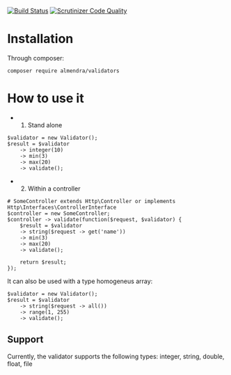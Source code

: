 
[![Build Status](https://travis-ci.org/RickyNRoses87/validators.svg?branch=master)](https://travis-ci.org/RickyNRoses87/validators)
[![Scrutinizer Code Quality](https://scrutinizer-ci.com/g/RickyNRoses87/validators/badges/quality-score.png?b=master)](https://scrutinizer-ci.com/g/RickyNRoses87/validators/?branch=master)

# Installation

Through composer:
```
composer require almendra/validators
```

# How to use it


* 1. Stand alone 

```
$validator = new Validator(); 
$result = $validator 
	-> integer(10)
	-> min(3)
	-> max(20)
	-> validate();
```


* 2. Within a controller

```
# SomeController extends Http\Controller or implements Http\Interfaces\ControllerInterface
$controller = new SomeController; 
$controller -> validate(function($request, $validator) {
	$result = $validator 
	-> string($request -> get('name'))
	-> min(3)
	-> max(20)
	-> validate();

	return $result;
});
```

It can also be used with a type homogeneus array:
```
$validator = new Validator(); 
$result = $validator 
	-> string($request -> all())
	-> range(1, 255)
	-> validate();
```


## Support

Currently, the validator supports the following types:
	integer, string, double, float, file

